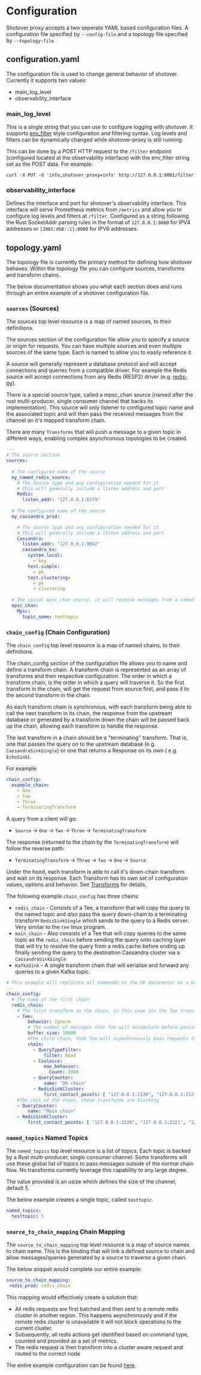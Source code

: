# Configuration

Shotover proxy accepts a two seperate YAML based configuration files. A configuration file specified by `--config-file` 
and a topology file specified by `--topology-file`

## configuration.yaml

The configuration file is used to change general behavior of shotover. Currently it supports two values:

* main_log_level
* observability_interface

### main_log_level

This is a single string that you can use to configure logging with shotover. It supports [env_filter](https://docs.rs/env_logger/0.7.1/env_logger/) style configuration and filtering syntax. Log levels and filters can be dynamically changed while shotover-proxy is still running.

This can be done by a POST HTTP request to the `/filter` endpoint (configured located at the observability interface) with the env_filter string set as the POST data. For example:

```shell
curl -X PUT -d 'info,shotover_proxy=info' http://127.0.0.1:9001/filter
```

### observability_interface

Defines the interface and port for shotover's observability interface. This interface will serve Prometheus metrics from `/metrics` and allow you to configure log levels and filters at `/filter`. Configured as a string following the Rust SocketAddr parsing rules in the format of `127.0.0.1:8080` for IPV4 addresses or `[2001:db8::1]:8080` for IPV6 addresses.

## topology.yaml

The topology file is currently the primary method for defining how shotover behaves. Within the topology file you can configure sources, transforms and transform chains.

The below documentation shows you what each section does and runs through an entire example of a shotover configuration file.

### `sources` (Sources)

The sources top level resource is a map of named sources, to their definitions.

The sources section of the configuration file allow you to specify a source or origin for requests. You can have multiple sources and even multiple sources of the same type. Each is named to allow you to easily reference it.

A source will generally represent a database protocol and will accept connections and queries from a compatible driver. For example the Redis source will accept connections from any Redis (RESP2) driver (e.g. [redis-py](https://github.com/andymccurdy/redis-py)).

There is a special source type, called a mpsc_chan source (named after the rust multi-producer, single consumer channel that backs its implementation). This source will only listener to configured topic name and the associated topic and will then pass the received messages from the channel on it's mapped transform chain.

There are many `Transforms` that will push a message to a given topic in different ways, enabling complex asynchronous topologies to be created.

```yaml
---
# The source section
sources:
  
  # The configured name of the source
  my_named_redis_source:
    # The source type and any configuration needed for it
    # This will generally include a listen address and port
    Redis:
      listen_addr: "127.0.0.1:6379"
  
  # The configured name of the source
  my_cassandra_prod:

    # The source type and any configuration needed for it
    # This will generally include a listen address and port
    Cassandra:
      listen_addr: "127.0.0.1:9042"
      cassandra_ks:
        system.local:
          - key
        test.simple:
          - pk
        test.clustering:
          - pk
          - clustering
  
  # The spcial mpsc_chan source, it will receive messages from a named topic
  mpsc_chan:
    Mpsc:
      topic_name: testtopic
```

### `chain_config` (Chain Configuration)

The `chain_config` top level resource is a map of named chains, to their definitions.

The chain_config section of the configuration file allows you to name and define a transform chain. A transform chain is represented as an array of transforms and their respective configuration. The order in which a transform chain, is the order in which a query will traverse it. So the first transform in the chain, will get the request from source first, and pass it to the second transform in the chain.

As each transform chain is synchronous, with each transform being able to call the next transform in its chain, the response from the upstream database or generated by a transform down the chain will be passed back up the chain, allowing each transform to handle the response.

The last transform in a chain should be a "terminating" transform. That is, one that passes the query on to the upstream database (e.g. `CassandraSinkSingle`) or one that returns a Response on its own ( e.g. `EchoSink`).

For example

```yaml
chain_config:
  example_chain:
    - One
    - Two
    - Three
    - TerminatingTransform
```

A query from a client will go:

* `Source` -> `One` -> `Two` -> `Three` -> `TerminatingTransform`

The response (returned to the chain by the `TerminatingTransform`) will follow the reverse path:

* `TerminatingTransform` -> `Three` -> `Two` -> `One` -> `Source`

Under the hood, each transform is able to call it's down-chain transform and wait on its response. Each Transform has its own set of configuration values, options and behavior. See [Transforms](../transforms/transforms.md) for details.

The following example `chain_config` has three chains:

* `redis_chain` - Consists of a Tee, a transform that will copy the query to the named topic and *also* pass the query down-chain to a terminating transform `RedisSinkSingle` which sends to the query to a Redis server. Very similar to the `tee` linux program.
* `main_chain` - Also consists of a Tee that will copy queries to the same topic as the `redis_chain` before sending the query onto caching layer that will try to resolve the query from a redis cache before ending up finally sending the query to the destination Cassandra cluster via a `CassandraSinkSingle`
* `KafkaSink` - A single transform chain that will serialise and forward any queries to a given Kafka topic.

```yaml
# This example will replicate all commands to the DR datacenter on a best effort basis
---
chain_config:
  # The name of the first chain
  redis_chain:
    # The first transform in the chain, in this case its the Tee transform
    - Tee:
        behavior: Ignore
        # The number of messages that Tee will accumulate before passing to the sub chain
        buffer_size: 10000
        #The child chain, that Tee will asynchronously pass requests to
        chain:
          - QueryTypeFilter:
              filter: Read
          - Coalesce:
              max_behavior:
                Count: 2000
          - QueryCounter:
              name: "DR chain"
          - RedisSinkCluster:
              first_contact_points: [ "127.0.0.1:2120", "127.0.0.1:2121", "127.0.0.1:2122", "127.0.0.1:2123", "127.0.0.1:2124", "127.0.0.1:2125" ]
    #The rest of the chain, these transforms are blocking
    - QueryCounter:
        name: "Main chain"
    - RedisSinkCluster:
        first_contact_points: [ "127.0.0.1:2220", "127.0.0.1:2221", "127.0.0.1:2222", "127.0.0.1:2223", "127.0.0.1:2224", "127.0.0.1:2225" ]
```

### `named_topics` Named Topics

The `named_topics` top level resource is a list of topics. Each topic is backed by a Rust multi-producer, single consumer channel. Some transforms will use these global list of topics to pass messages outside of the normal chain flow. No transforms currently leverage this capability to any large degree.

The value provided is an usize which defines the size of the channel, default 5.

The below example creates a single topic, called `testtopic`.

```yaml
named_topics:
  testtopic: 5
```

### `source_to_chain_mapping` Chain Mapping

The `source_to_chain_mapping` top level resource is a map of source names to chain name. This is the binding that will link a defined source to chain and allow messages/queries generated by a source to traverse a given chain.

The below snippet would complete our entire example:

```yaml
source_to_chain_mapping:
 redis_prod: redis_chain
```

This mapping would effectively create a solution that:

* All redis requests are first batched and then sent to a remote redis cluster in another region. This happens asynchronously and if the remote redis cluster is unavailable it will not block operations to the current cluster.
* Subsequently, all redis actions get identified based on command type, counted and provided as a set of metrics.
* The redis request is then transform into a cluster aware request and routed to the correct node

The entire example configuration can be found [here](/examples/redis-cluster-dr/topology.yaml).
